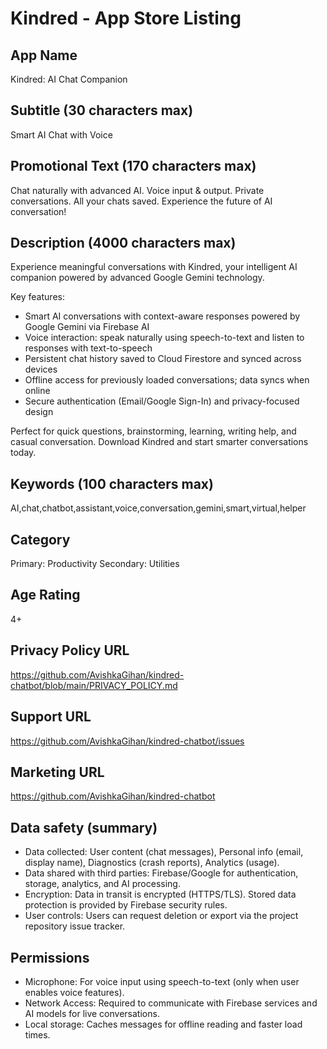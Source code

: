 # Kindred - App Store Listing

## App Name

Kindred: AI Chat Companion

## Subtitle (30 characters max)

Smart AI Chat with Voice

## Promotional Text (170 characters max)

Chat naturally with advanced AI. Voice input & output. Private conversations. All your chats saved. Experience the future of AI conversation!

## Description (4000 characters max)

Experience meaningful conversations with Kindred, your intelligent AI companion powered by advanced Google Gemini technology.

Key features:

- Smart AI conversations with context-aware responses powered by Google Gemini via Firebase AI
- Voice interaction: speak naturally using speech-to-text and listen to responses with text-to-speech
- Persistent chat history saved to Cloud Firestore and synced across devices
- Offline access for previously loaded conversations; data syncs when online
- Secure authentication (Email/Google Sign-In) and privacy-focused design

Perfect for quick questions, brainstorming, learning, writing help, and casual conversation. Download Kindred and start smarter conversations today.

## Keywords (100 characters max)

AI,chat,chatbot,assistant,voice,conversation,gemini,smart,virtual,helper

## Category

Primary: Productivity
Secondary: Utilities

## Age Rating

4+

## Privacy Policy URL

https://github.com/AvishkaGihan/kindred-chatbot/blob/main/PRIVACY_POLICY.md

## Support URL

https://github.com/AvishkaGihan/kindred-chatbot/issues

## Marketing URL

https://github.com/AvishkaGihan/kindred-chatbot

## Data safety (summary)

- Data collected: User content (chat messages), Personal info (email, display name), Diagnostics (crash reports), Analytics (usage).
- Data shared with third parties: Firebase/Google for authentication, storage, analytics, and AI processing.
- Encryption: Data in transit is encrypted (HTTPS/TLS). Stored data protection is provided by Firebase security rules.
- User controls: Users can request deletion or export via the project repository issue tracker.

## Permissions

- Microphone: For voice input using speech-to-text (only when user enables voice features).
- Network Access: Required to communicate with Firebase services and AI models for live conversations.
- Local storage: Caches messages for offline reading and faster load times.
